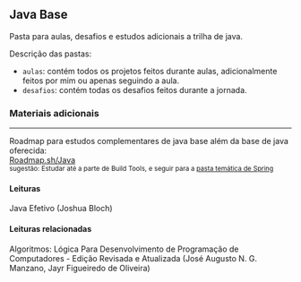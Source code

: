 ## Java Base

Pasta para aulas, desafios e estudos adicionais a trilha de java.

Descrição das pastas:

- `aulas`: contém todos os projetos feitos durante aulas, adicionalmente feitos por mim ou apenas seguindo a aula.
- `desafios`: contém todas os desafios feitos durante a jornada.

### Materiais adicionais
----------
Roadmap para estudos complementares de java base além da base de java oferecida:<br>
[Roadmap.sh/Java](https://roadmap.sh/java)
<br><small>sugestão: Estudar até a parte de Build Tools, e seguir para a [pasta temática de Spring](../spring/README.md)</small>

#### Leituras
Java Efetivo (Joshua Bloch)

#### Leituras relacionadas
Algoritmos: Lógica Para Desenvolvimento de Programação de Computadores - Edição Revisada e Atualizada (José Augusto N. G. Manzano, Jayr Figueiredo de Oliveira)